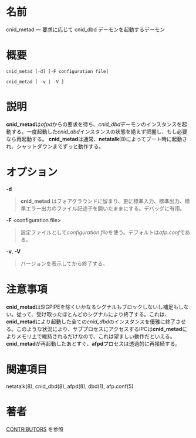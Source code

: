 # 名前

cnid_metad — 要求に応じて cnid_dbd デーモンを起動するデーモン

# 概要

`cnid_metad [-d] [-F configuration file]`

`cnid_metad [ -v | -V ]`

# 説明

**cnid_metad**は*afpd*からの要求を待ち、*cnid_dbd*デーモンのインスタンスを起動する。一度起動した*cnid_dbd*インスタンスの状態を絶えず把握し、もし必要なら再起動する。 **cnid_metad**は通常、**netatalk**(8)によってブート時に起動され、シャットダウンまでずっと動作する。

# オプション

**-d**

> **cnid_metad** はフォアグラウンドに留まり、更に標準入力、標準出力、標準エラー出力のファイル記述子を開いたままにする。デバッグに有用。

**-F** <configuration file\>

> 設定ファイルとして*configuration
file*を使う。デフォルトは*afp.conf*である。

**-v**, **-V**

> バージョンを表示してから終了する。

# 注意事項

**cnid_metad**はSIGPIPEを除くいかなるシグナルもブロックしないし補足もしない。従って、受け取ったほとんどのシグナルにより終了する。これは、**cnid_metad**により起動した全ての*cnid_dbd*のインスタンスを優雅に終了させる。このような状況により、サブプロセスにアクセスするIPCは**cnid_metad**によりメモリ上で維持されるだけなので、これは望ましい動作だといえる。**cnid_metad**が再起動したあとすぐ、**afpd**プロセスは透過的に再接続する。

# 関連項目

netatalk(8), cnid_dbd(8), afpd(8), dbd(1), afp.conf(5)

# 著者

[CONTRIBUTORS](https://netatalk.io/contributors) を参照
